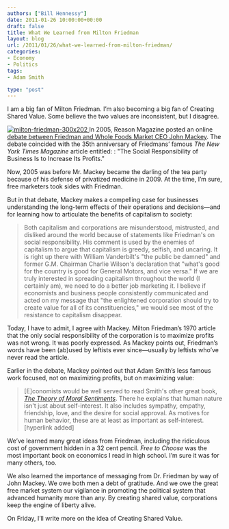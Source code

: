 ```yaml
---
authors: ["Bill Hennessy"]
date: 2011-01-26 10:00:00+00:00
draft: false
title: What We Learned from Milton Friedman
layout: blog
url: /2011/01/26/what-we-learned-from-milton-friedman/
categories:
- Economy
- Politics
tags:
- Adam Smith

type: "post"
---
```


I am a big fan of Milton Friedman. I’m also becoming a big fan of Creating Shared Value. Some believe the two values are inconsistent, but I disagree.

 

[![milton-friedman-300x202](https://hennessysview.com/wp-content/uploads/2011/01/milton-friedman-300x202_thumb.jpg)
](https://hennessysview.com/wp-content/uploads/2011/01/milton-friedman-300x202.jpg)In 2005, Reason Magazine posted an online [debate between Friedman and Whole Foods Market CEO John Mackey](https://reason.com/archives/2005/10/01/rethinking-the-social-responsi/singlepage). The debate coincided with the 35th anniversary of Friedmans’ famous _The New York Times Magazine_ article entitled: : "The Social Responsibility of Business Is to Increase Its Profits."

 

Now, 2005 was before Mr. Mackey became the darling of the tea party because of his defense of privatized medicine in 2009. At the time, I’m sure, free marketers took sides with Friedman.

 

But in that debate, Mackey makes a compelling case for businesses understanding the long-term effects of their operations and decisions—and for learning how to articulate the benefits of capitalism to society:

 

>   
> 
> Both capitalism and corporations are misunderstood, mistrusted, and disliked around the world because of statements like Friedman's on social responsibility. His comment is used by the enemies of capitalism to argue that capitalism is greedy, selfish, and uncaring. It is right up there with William Vanderbilt's "the public be damned" and former G.M. Chairman Charlie Wilson's declaration that "what's good for the country is good for General Motors, and vice versa." If we are truly interested in spreading capitalism throughout the world (I certainly am), we need to do a better job marketing it. I believe if economists and business people consistently communicated and acted on my message that "the enlightened corporation should try to create value for all of its constituencies," we would see most of the resistance to capitalism disappear.
> 
> 

 

Today, I have to admit, I agree with Mackey. Milton Friedman’s 1970 article that the only social responsibility of the corporation is to maximize profits was not wrong. It was poorly expressed. As Mackey points out, Friedman’s words have been (ab)used by leftists ever since—usually by leftists who’ve never read the article.

 

Earlier in the debate, Mackey pointed out that Adam Smith’s less famous work focused, not on maximizing profits, but on maximizing value: 

 

>   
> 
> [E]conomists would be well served to read Smith's other great book, _[The Theory of Moral Sentiments](https://www.adamsmith.org/the-theory-of-moral-sentiments/)_. There he explains that human nature isn't just about self-interest. It also includes sympathy, empathy, friendship, love, and the desire for social approval. As motives for human behavior, these are at least as important as self-interest. [hyperlink added]
> 
> 

 

We’ve learned many great ideas from Friedman, including the ridiculous cost of government hidden in a 32 cent pencil. _Free to Choose_ was the most important book on economics I read in high school. I’m sure it was for many others, too.

 

We also learned the importance of messaging from Dr. Friedman by way of John Mackey. We owe both men a debt of gratitude. And we owe the great free market system our vigilance in promoting the political system that advanced humanity more than any. By creating shared value, corporations keep the engine of liberty alive.

 

On Friday, I’ll write more on the idea of Creating Shared Value.

